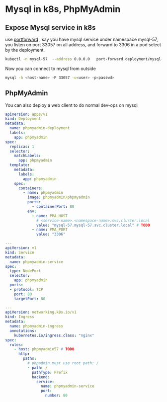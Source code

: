 
#  Mysql in k8s, PhpMyAdmin


## Expose Mysql service in k8s

use [portforward](https://kubernetes.io/docs/reference/generated/kubectl/kubectl-commands#port-forward) ,   say you have mysql service  under namespace mysql-57,  you listen on port 33057 on all address, and forward to 3306 in a pod select by the deployment.


```bash
kubectl -n mysql-57  --address 0.0.0.0   port-forward deployment/mysql-57 33057:3306
```

Now you can connect to mysql  from outside

```bash
mysql -h <host-name> -P 33057 -u<user> -p<passwd>
```


## PhpMyAdmin

You can also deploy a web client to do normal dev-ops on mysql

```yaml
apiVersion: apps/v1
kind: Deployment
metadata:
  name: phpmyadmin-deployment
  labels:
    app: phpmyadmin
spec:
  replicas: 1
  selector:
    matchLabels:
      app: phpmyadmin
  template:
    metadata:
      labels:
        app: phpmyadmin
    spec:
      containers:
        - name: phpmyadmin
          image: phpmyadmin/phpmyadmin
          ports:
            - containerPort: 80
          env:
            - name: PMA_HOST
              # <service-name>.<namespace-name>.svc.cluster.local
              value: "mysql-57.mysql-57.svc.cluster.local" # TODO
            - name: PMA_PORT
              value: "3306"

---
apiVersion: v1
kind: Service
metadata:
  name: phpmyadmin-service
spec:
  type: NodePort
  selector:
    app: phpmyadmin
  ports:
  - protocol: TCP
    port: 80
    targetPort: 80

---
apiVersion: networking.k8s.io/v1
kind: Ingress
metadata:
  name: phpmyadmin-ingress
  annotations:
    kubernetes.io/ingress.class: "nginx"
spec:
  rules:
    - host: phpmyadmin57 # TODO
      http:
        paths:
          # phpadmin must use root path: /
          - path: /
            pathType: Prefix
            backend:
              service:
                name: phpmyadmin-service
                port:
                  number: 80

```




